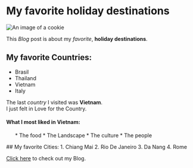 # My favorite holiday destinations

![An image of a cookie](https://loremflickr.com/600/300/brazil,rio)

This <em>Blog</em> post is about my _favorite_, **holiday destinations**.
## My favorite Countries:
* Brasil
* Thailand
* Vietnam
* Italy

The last _country_ I visited was <strong>Vietnam</strong>.</br> I just felt in Love for the Country.
#### What I most liked in Vietnam:
<ul>
* The food
* The Landscape
* The culture
* The people
</ul>
## My favorite Cities:
1. Chiang Mai
2. Rio De Janeiro
3. Da Nang
4. Rome

[Click here](http://favoriteholidays.com/) to check out my Blog.
